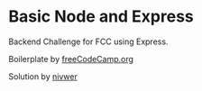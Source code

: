 # Basic Node and Express

Backend Challenge for FCC using Express.

<p>Boilerplate by  <a href="https://www.freecodecamp.org/">freeCodeCamp.org</a></p>
<p>Solution by <a href="https://github.com/nivwer">nivwer</a></p>

